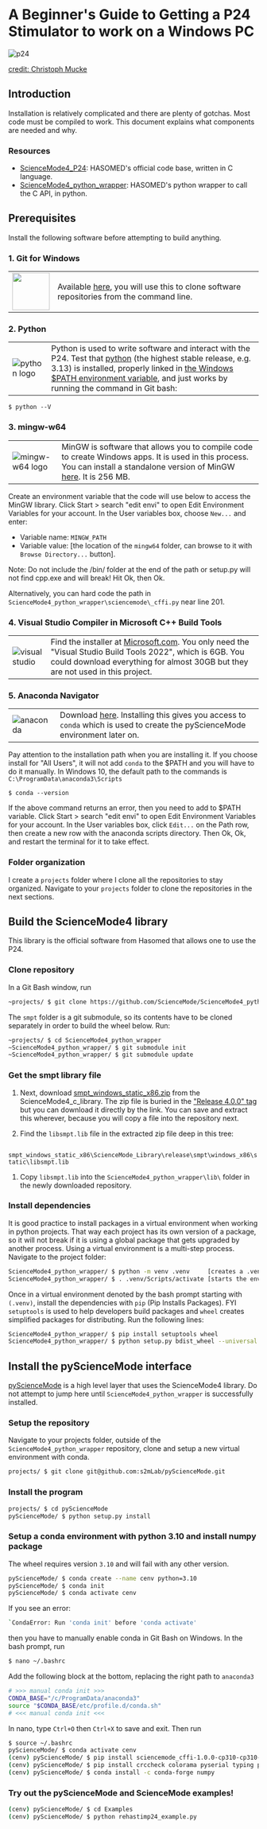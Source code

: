 # A Beginner's Guide to Getting a P24 Stimulator to work on a Windows PC

![p24](img/p24.jpg)

[credit: Christoph Mucke](https://www.linkedin.com/posts/christoph-mucke-a29801b9_p24science-fesresearchapplications-activity-7047189566750904322-Jrnz/?trk=public_profile_like_view)
## Introduction

Installation is relatively complicated and there are plenty of gotchas. Most code must be compiled to work. This document explains what components are needed and why. 

### Resources

* [ScienceMode4_P24](https://github.com/ScienceMode/ScienceMode4_P24/tree/main): HASOMED's official code base, written in C language.
* [ScienceMode4_python_wrapper](https://github.com/ScienceMode/ScienceMode4_python_wrapper): HASOMED's python wrapper to call the C API, in python. 


## Prerequisites

Install the following software before attempting to build anything. 

### 1. Git for Windows
| | |
|---|---|
| <img src="img/git_logo.png" width=75px>  | Available [here](https://gitforwindows.org), you will use this to clone software repositories from the command line. |

### 2. Python
| | |
|--|--|
| ![python logo](img/python-logo.png) |Python is used to write software and interact with the P24. Test that [python](https://www.python.org/downloads/windows/) (the highest stable release, e.g. 3.13) is installed, properly linked in [the Windows $PATH environment variable](https://geek-university.com/add-python-to-the-windows-path/), and just works by running the command in Git bash:

``` 
$ python --V 
```

### 3. mingw-w64
| | |
|--|--|
| ![mingw-w64 logo](img/mingw-w64.png) | MinGW is software that allows you to compile code to create Windows apps. It is used in this process. You can install a standalone version of MinGW [here](https://github.com/brechtsanders/winlibs_mingw/releases/download/15.1.0posix-12.0.0-msvcrt-r1/winlibs-x86_64-posix-seh-gcc-15.1.0-mingw-w64msvcrt-12.0.0-r1.zip). It is 256 MB. 

Create an environment variable that the code will use below to access the MinGW library. Click Start > search "edit envi" to open Edit Environment Variables for your account. In the User variables box, choose `New...` and enter:
* Variable name: `MINGW_PATH` 
* Variable value: [the location of the `mingw64` folder, can browse to it with `Browse Directory...` button]. 

Note: Do not include the /bin/ folder at the end of the path or setup.py will not find cpp.exe and will break!
Hit Ok, then Ok.

Alternatively, you can hard code the path in `ScienceMode4_python_wrapper\sciencemode\_cffi.py` near line 201.

### 4. Visual Studio Compiler in Microsoft C++ Build Tools

| | |
|-|-|
|![visual studio](img/visualstudio.png)| Find the installer at [Microsoft.com](https://visualstudio.microsoft.com/visual-cpp-build-tools/). You only need the "Visual Studio Build Tools 2022", which is 6GB. You could download everything for almost 30GB but they are not used in this project.

### 5. Anaconda Navigator
| | |
|-|-|
|![anaconda](img/anaconda.png)| Download [here](https://www.anaconda.com/download). Installing this gives you access to `conda` which is used to create the pyScienceMode environment later on. 

Pay attention to the installation path when you are installing it. If you choose install for "All Users", it will not add `conda` to the $PATH and you will have to do it manually. In Windows 10, the default path to the commands is `C:\ProgramData\anaconda3\Scripts`

``` 
$ conda --version 
```
If the above command returns an error, then you need to add to $PATH variable. Click Start > search "edit envi" to open Edit Environment Variables for your account. In the User variables box, click `Edit...` on the Path row, then create a new row with the anaconda scripts directory. Then Ok, Ok, and restart the terminal for it to take effect.

### Folder organization
I create a `projects` folder where I clone all the repositories to stay organized. Navigate to your `projects` folder to clone the repositories in the next sections. 

## Build the ScienceMode4 library

This library is the official software from Hasomed that allows one to use the P24.

### Clone repository

In a Git Bash window, run
```bash
~projects/ $ git clone https://github.com/ScienceMode/ScienceMode4_python_wrapper.git
```

The `smpt` folder is a git submodule, so its contents have to be cloned separately in order to build the wheel below. Run: 

```bash
~projects/ $ cd ScienceMode4_python_wrapper
~ScienceMode4_python_wrapper/ $ git submodule init
~ScienceMode4_python_wrapper/ $ git submodule update
```


### Get the smpt library file
1. Next, download [smpt_windows_static_x86.zip](https://github.com/ScienceMode/ScienceMode4_c_library/releases/download/v4.0.0/smpt_windows_static_x86.zip) from the ScienceMode4_c_library. The zip file is buried in the ["Release 4.0.0" tag](https://github.com/ScienceMode/ScienceMode4_c_library/releases/tag/v4.0.0) but you can download it directly by the link. You can save and extract this wherever, because you will copy a file into the repository next. 

1. Find the `libsmpt.lib` file in the extracted zip file deep in this tree: 

` smpt_windows_static_x86\ScienceMode_Library\release\smpt\windows_x86\static\libsmpt.lib`

1. Copy `libsmpt.lib` into the `ScienceMode4_python_wrapper\lib\` folder in the newly downloaded repository.

### Install dependencies

It is good practice to install packages in a virtual environment when working in python projects. That way each project has its own version of a package, so it will not break if it is using a global package that gets upgraded by another process. Using a virtual environment is a multi-step process. Navigate to the project folder: 

```bash
ScienceMode4_python_wrapper/ $ python -m venv .venv     [creates a .venv folder within the project]
ScienceMode4_python_wrapper/ $ . .venv/Scripts/activate [starts the environment. note the dot space at the beginning]
```

Once in a virtual environment denoted by the bash prompt starting with `(.venv)`, install the dependencies with `pip` (Pip Installs Packages). FYI `setuptools` is used to help developers build packages and `wheel` creates simplified packages for distributing. Run the following lines: 

```bash
ScienceMode4_python_wrapper/ $ pip install setuptools wheel 
ScienceMode4_python_wrapper/ $ python setup.py bdist_wheel --universal
```

## Install the pyScienceMode interface
[pyScienceMode](https://pysciencemode.readthedocs.io/en/latest) is a high level layer that uses the ScienceMode4 library. Do not attempt to jump here until `ScienceMode4_python_wrapper` is successfully installed.  

### Setup the repository
Navigate to your projects folder, outside of the `ScienceMode4_python_wrapper` repository, clone and setup a new virtual environment with conda. 

```bash
projects/ $ git clone git@github.com:s2mLab/pyScienceMode.git
```

### Install the program
```bash
projects/ $ cd pyScienceMode
pyScienceMode/ $ python setup.py install
```
### Setup a conda environment with python 3.10 and install numpy package
The wheel requires version `3.10` and will fail with any other version. 

```bash
pyScienceMode/ $ conda create --name cenv python=3.10
pyScienceMode/ $ conda init 
pyScienceMode/ $ conda activate cenv
```

If you see an error:
```bash
`CondaError: Run 'conda init' before 'conda activate' 
```

then you have to manually enable conda in Git Bash on Windows.  In the bash prompt, run

```bash
$ nano ~/.bashrc
```
Add the following block at the bottom, replacing the right path to `anaconda3`
```bash
# >>> manual conda init >>>
CONDA_BASE="/c/ProgramData/anaconda3"
source "$CONDA_BASE/etc/profile.d/conda.sh"
# <<< manual conda init <<<
```
In nano, type `Ctrl+O` then `Ctrl+X` to save and exit.  Then run 

```bash
$ source ~/.bashrc
pyScienceMode/ $ conda activate cenv
(cenv) pyScienceMode/ $ pip install sciencemode_cffi-1.0.0-cp310-cp310-win_amd64.whl
(cenv) pyScienceMode/ $ pip install crccheck colorama pyserial typing pysciencemode
(cenv) pyScienceMode/ $ conda install -c conda-forge numpy
```

### Try out the pyScienceMode and ScienceMode examples!

```bash
(cenv) pyScienceMode/ $ cd Examples
(cenv) pyScienceMode/ $ python rehastimp24_example.py
```